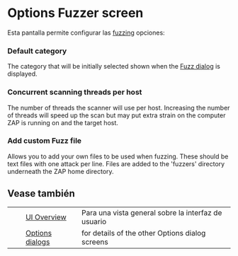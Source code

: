 # Options Fuzzer screen #

Esta pantalla permite configurar las [fuzzing][] opciones:

### Default category ###

The category that will be initially selected shown when the [Fuzz dialog][] is displayed.

### Concurrent scanning threads per host ###

The number of threads the scanner will use per host.
Increasing the number of threads will speed up the scan but may put extra strain on the computer ZAP is running on and the target host.

### Add custom Fuzz file ###

Allows you to add your own files to be used when fuzzing.
These should be text files with one attack per line.
Files are added to the 'fuzzers' directory underneath the ZAP home directory.

## Vease también ##

<table> 
 <tbody>
  <tr>
   <td>&nbsp;&nbsp;&nbsp;&nbsp;</td>
   <td> <a href="HelpUiOverview" rel="nofollow">UI Overview</a></td>
   <td>Para una vista general sobre la interfaz de usuario</td>
  </tr> 
  <tr>
   <td>&nbsp;&nbsp;&nbsp;&nbsp;</td>
   <td> <a href="HelpUiDialogsOptionsOptions" rel="nofollow">Options dialogs</a></td>
   <td>for details of the other Options dialog screens</td>
  </tr> 
 </tbody>
</table>


[fuzzing]: HelpStartConceptsFuzz
[Fuzz dialog]: HelpUiDialogsFuzz